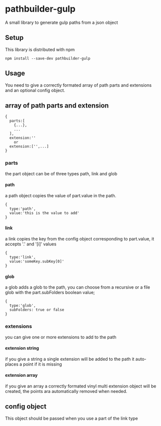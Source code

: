 # pathbuilder-gulp
A small library to generate gulp paths from a json object

## Setup

This library is distributed with npm

```
npm install --save-dev pathbuilder-gulp
```

## Usage

You need to give a correctly formated array of path parts and extensions and an optional config object.

## array of path parts and extension
```
{
  parts:[
    {...},
    ...
  ],
  extension:''
    or
  extension:['',...]
}
```
### parts

the part object can be of three types path, link and glob

#### path

a path object copies the value of part.value in the path.

```
{
  type:'path',
  value:'this is the value to add'
}
```

#### link

a link copies the key from the config object corresponding to part.value, it accepts '.' and '[i]' values

```
{
  type:'link',
  value:'someKey.subKey[0]'
}
```

#### glob

a glob adds a glob to the path, you can choose from a recursive or a file glob with the part.subFolders boolean value;

```
{
  type:'glob',
  subFolders: true or false
}
```

### extensions

you can give one or more extensions to add to the path

#### extension string

if you give a string a single extension will be added to the path it auto-places a point if it is missing

#### extension array

if you give an array a correctly formated vinyl multi extension object will be created, the points ara automatically removed when needed.

## config object

This object should be passed when you use a part of the link type
